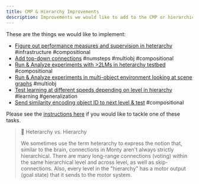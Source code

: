 ```yaml
---
title: CMP & Hierarchy Improvements
description: Improvements we would like to add to the CMP or hierarchical information processing.
---
```

These are the things we would like to implement:

- [Figure out performance measures and supervision in heterarchy](cmp-hierarchy-improvements/figure-out-performance-measure-and-supervision-in-heterarchy.md) #infrastructure #compositional
- [Add top-down connections](cmp-hierarchy-improvements/add-top-down-connections.md) #numsteps #multiobj #compositional
- [Run & Analyze experiments with >2LMs in heterarchy testbed](cmp-hierarchy-improvements/run-analyze-experiments-with-2lms-in-heterarchy-testbed.md) #compositional
- [Run & Analyze experiments in multi-object environment looking at scene graphs](cmp-hierarchy-improvements/run-analyze-experiments-in-multiobject-environment-looking-at-scene-graphs.md) #multiobj
- [Test learning at different speeds depending on level in hierarchy](cmp-hierarchy-improvements/test-learning-at-different-speeds-depending-on-level-in-hierarchy.md) #learning #generalization
- [Send similarity encoding object ID to next level & test](cmp-hierarchy-improvements/send-similarity-encoding-object-id-to-next-level-test.md) #compositional

Please see the [instructions here](project-roadmap.md#how-you-can-contribute) if you would like to tackle one of these tasks.

> 📘 Heterarchy vs. Hierarchy
> 
> We sometimes use the term heterarchy to express the notion that, similar to the brain, connections in Monty aren't always strictly hierarchical. There are many long-range connections (voting) within the same hierarchical level and across level, as well as skip-connections. Also, every level in the "hierarchy" has a motor output (goal state) that it sends to the motor system.